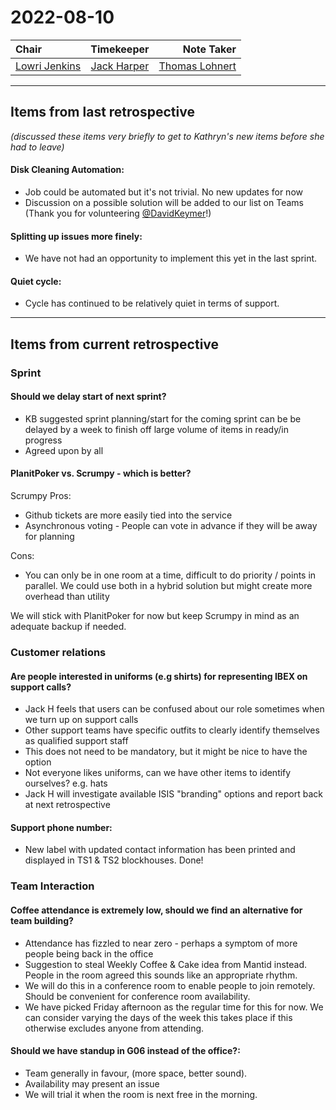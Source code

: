 # 2022-08-10

| Chair      | Timekeeper | Note Taker |
| :--------   | :---------: | ----------: |
| [Lowri Jenkins](https://github.com/LowriJenkins) | [Jack Harper](https://github.com/rerpha) | [Thomas Lohnert](https://github.com/ThomasLohnert) |

--- 

## Items from last retrospective

_(discussed these items very briefly to get to Kathryn's new items before she had to leave)_

#### Disk Cleaning Automation:
- Job could be automated but it's not trivial. No new updates for now
- Discussion on a possible solution will be added to our list on Teams (Thank you for volunteering [@DavidKeymer](https://github.com/davidkeymer )!)

#### Splitting up issues more finely:
- We have not had an opportunity to implement this yet in the last sprint.

#### Quiet cycle:
- Cycle has continued to be relatively quiet in terms of support.


---

## Items from current retrospective

### Sprint

#### Should we delay start of next sprint?
- KB suggested sprint planning/start for the coming sprint can be be delayed by a week to finish off large volume of items in ready/in progress
- Agreed upon by all

#### PlanitPoker vs. Scrumpy - which is better?
Scrumpy Pros:
- Github tickets are more easily tied into the service
- Asynchronous voting - People can vote in advance if they will be away for planning

Cons:
- You can only be in one room at a time, difficult to do priority / points in parallel. We could use both in a hybrid solution but might create more overhead than utility

We will stick with PlanitPoker for now but keep Scrumpy in mind as an adequate backup if needed.

### Customer relations

#### Are people interested in uniforms (e.g shirts) for representing IBEX on support calls?
- Jack H feels that users can be confused about our role sometimes when we turn up on support calls
- Other support teams have specific outfits to clearly identify themselves as qualified support staff
- This does not need to be mandatory, but it might be nice to have the option
- Not everyone likes uniforms, can we have other items to identify ourselves? e.g. hats
- Jack H will investigate available ISIS "branding" options and report back at next retrospective

#### Support phone number:
- New label with updated contact information has been printed and displayed in TS1 & TS2 blockhouses. Done!

### Team Interaction

#### Coffee attendance is extremely low, should we find an alternative for team building?
- Attendance has fizzled to near zero - perhaps a symptom of more people being back in the office
- Suggestion to steal Weekly Coffee & Cake idea from Mantid instead. People in the room agreed this sounds like an appropriate rhythm.
- We will do this in a conference room to enable people to join remotely. Should be convenient for conference room availability.
- We have picked Friday afternoon as the regular time for this for now. We can consider varying the days of the week this takes place if this otherwise excludes anyone from attending.

#### Should we have standup in G06 instead of the office?:
- Team generally in favour, (more space, better sound). 
- Availability may present an issue
- We will trial it when the room is next free in the morning.


